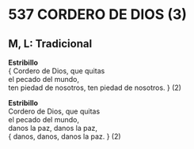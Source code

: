 # 537 CORDERO DE DIOS (3)

## M, L: Tradicional

**Estribillo**  
{ Cordero de Dios, que quitas  
el pecado del mundo,  
ten piedad de nosotros, ten piedad de nosotros. } (2)  

**Estribillo**  
Cordero de Dios, que quitas  
el pecado del mundo,  
danos la paz, danos la paz,  
{ danos, danos, danos la paz. } (2)  

